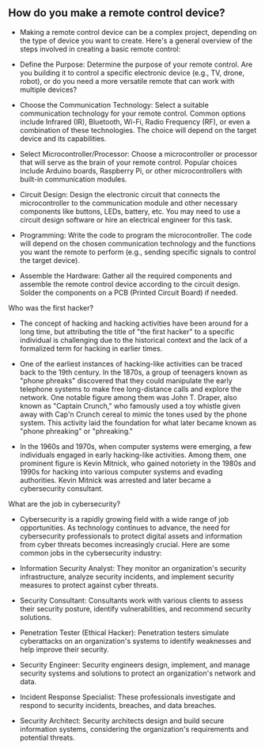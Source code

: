 ## How do you make a remote control device? 


- Making a remote control device can be a complex project, depending on the type of device you want to create. Here's a general overview of the steps involved in creating a basic remote control:

- Define the Purpose: Determine the purpose of your remote control. Are you building it to control a specific electronic device (e.g., TV, drone, robot), or do you need a more versatile remote that can work with multiple devices?

- Choose the Communication Technology: Select a suitable communication technology for your remote control. Common options include Infrared (IR), Bluetooth, Wi-Fi, Radio Frequency (RF), or even a combination of these technologies. The choice will depend on the target device and its capabilities.

- Select Microcontroller/Processor: Choose a microcontroller or processor that will serve as the brain of your remote control. Popular choices include Arduino boards, Raspberry Pi, or other microcontrollers with built-in communication modules.

- Circuit Design: Design the electronic circuit that connects the microcontroller to the communication module and other necessary components like buttons, LEDs, battery, etc. You may need to use a circuit design software or hire an electrical engineer for this task.

- Programming: Write the code to program the microcontroller. The code will depend on the chosen communication technology and the functions you want the remote to perform (e.g., sending specific signals to control the target device).

- Assemble the Hardware: Gather all the required components and assemble the remote control device according to the circuit design. Solder the components on a PCB (Printed Circuit Board) if needed.

Who was the first hacker? 

- The concept of hacking and hacking activities have been around for a long time, but attributing the title of "the first hacker" to a specific individual is challenging due to the historical context and the lack of a formalized term for hacking in earlier times.

- One of the earliest instances of hacking-like activities can be traced back to the 19th century. In the 1870s, a group of teenagers known as "phone phreaks" discovered that they could manipulate the early telephone systems to make free long-distance calls and explore the network. One notable figure among them was John T. Draper, also known as "Captain Crunch," who famously used a toy whistle given away with Cap'n Crunch cereal to mimic the tones used by the phone system. This activity laid the foundation for what later became known as "phone phreaking" or "phreaking."

- In the 1960s and 1970s, when computer systems were emerging, a few individuals engaged in early hacking-like activities. Among them, one prominent figure is Kevin Mitnick, who gained notoriety in the 1980s and 1990s for hacking into various computer systems and evading authorities. Kevin Mitnick was arrested and later became a cybersecurity consultant.

What are the job in cybersecurity? 

- Cybersecurity is a rapidly growing field with a wide range of job opportunities. As technology continues to advance, the need for cybersecurity professionals to protect digital assets and information from cyber threats becomes increasingly crucial. Here are some common jobs in the cybersecurity industry:

- Information Security Analyst: They monitor an organization's security infrastructure, analyze security incidents, and implement security measures to protect against cyber threats.

- Security Consultant: Consultants work with various clients to assess their security posture, identify vulnerabilities, and recommend security solutions.

- Penetration Tester (Ethical Hacker): Penetration testers simulate cyberattacks on an organization's systems to identify weaknesses and help improve their security.

- Security Engineer: Security engineers design, implement, and manage security systems and solutions to protect an organization's network and data.

- Incident Response Specialist: These professionals investigate and respond to security incidents, breaches, and data breaches.

- Security Architect: Security architects design and build secure information systems, considering the organization's requirements and potential threats.

